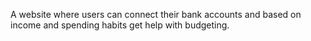 A website where users can connect their bank accounts and based on income and spending habits get help with budgeting.
